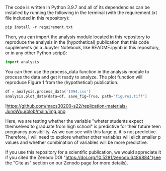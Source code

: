 The code is written in Python 3.9.7 and all of its dependencies can be installed by running the following in the terminal (with the requirement.txt file included in this repository):


```python
pip install -r requirement.txt
```

Then, you can import the analysis module located in this repository to reproduce the analysis in the (hypothetical) publication that this code supplements (in a Jupyter Notebook, like README.ipynb in this repository, or in any other Python script):


```python
import analysis 
```

You can then use the process_data function in the analysis module to process the data and get it ready to analyze. The plot function will reproduce Figure 1 from the (hypothetical) publication.


```python
df = analysis.process_data('1994.csv')
analysis.plot_data(data=df, save_fig=True, path="figure1.tiff")
```


    
!https://github.com/macs30200-s22/replication-materials-JunoWuu/blob/main/img.png
    


Here, we are testing whether the variable "wheter students expect themselved to graduate from high school" is predictive for their future teen pregnancy possibility. As we can see with this large p, it is not predictive. Therefore, I will need to explore whether other variables will elicit smaller p values and whether combination of variables will be more predictive. 

If you use this repository for a scientific publication, we would appreciate it if you cited the Zenodo DOI "https://doi.org/10.5281/zenodo.6486884"(see the "Cite as" section on our Zenodo page for more details).


```python

```
